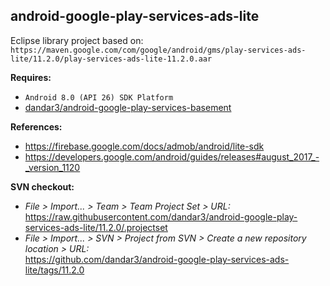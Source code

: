 ## android-google-play-services-ads-lite

Eclipse library project based on:<br/>
`https://maven.google.com/com/google/android/gms/play-services-ads-lite/11.2.0/play-services-ads-lite-11.2.0.aar`

**Requires:**
- `Android 8.0 (API 26) SDK Platform`
- [dandar3/android-google-play-services-basement](https://github.com/dandar3/android-google-play-services-basement/tree/11.2.0)

**References:**
- https://firebase.google.com/docs/admob/android/lite-sdk
- https://developers.google.com/android/guides/releases#august_2017_-_version_1120

**SVN checkout:**
- _File > Import... > Team > Team Project Set > URL:_<br/>
  https://raw.githubusercontent.com/dandar3/android-google-play-services-ads-lite/11.2.0/.projectset
- _File > Import... > SVN > Project from SVN > Create a new repository location > URL:_<br/> 
  https://github.com/dandar3/android-google-play-services-ads-lite/tags/11.2.0
